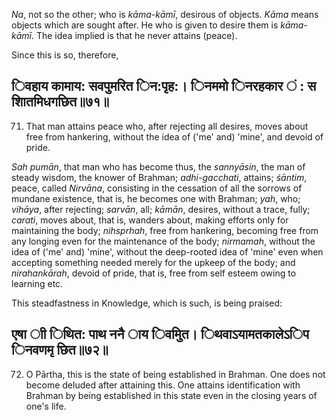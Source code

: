 *Na*, not so the other; who is *kāma-kāmī*, desirous of objects. *Kāma* means objects which are sought after. He who is given to desire them is *kāma-kāmī*. The idea implied is that he never attains (peace).

Since this is so, therefore,

## िवहाय कामाय: सवपुमरित िन:पृह:। िनममो िनरहकार ं : स शाितमिधगछित॥७१॥

71. That man attains peace who, after rejecting all desires, moves about free from hankering, without the idea of ('me' and) 'mine', and devoid of pride.

*Sah pumān*, that man who has become thus, the *sannyāsin*, the man of steady wisdom, the knower of Brahman; *adhi-gacchati*, attains; *śāntim*, peace, called *Nirvāna*, consisting in the cessation of all the sorrows of mundane existence, that is, he becomes one with Brahman; *yah*, who; *vihāya*, after rejecting; *sarvān*, all; *kāmān*, desires, without a trace, fully; *carati*, moves about, that is, wanders about, making efforts only for maintaining the body; *nihsprhah*, free from hankering, becoming free from any longing even for the maintenance of the body; *nirmamah*, without the idea of ('me' and) 'mine', without the deep-rooted idea of 'mine' even when accepting something needed merely for the upkeep of the body; and *nirahankārah*, devoid of pride, that is, free from self esteem owing to learning etc.

This steadfastness in Knowledge, which is such, is being praised:

## एषा ाी िथित: पाथ ननै ाय िवमुित। िथवाऽयामतकालेऽिप िनवणमृ छित॥७२॥

72. O Pārtha, this is the state of being established in Brahman. One does not become deluded after attaining this. One attains identification with Brahman by being established in this state even in the closing years of one's life.